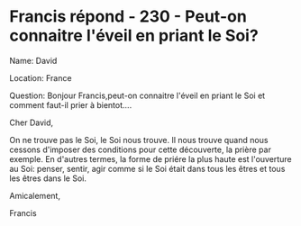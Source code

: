 # Francis répond - 230 - Peut-on connaitre l'éveil en priant le Soi?

Name: David&nbsp;  

Location: France&nbsp;  

Question: Bonjour Francis,peut-on connaitre l\'&eacute;veil en priant le Soi et comment faut-il prier &agrave; bientot....

Cher David,

On ne trouve pas le Soi, le Soi nous trouve. Il nous trouve quand nous cessons d'imposer des conditions pour cette d&eacute;couverte, la pri&egrave;re par exemple. En d'autres termes, la forme de pri&eacute;re la plus haute est l'ouverture au Soi: penser, sentir, agir comme si le Soi &eacute;tait dans tous les &ecirc;tres et tous les &ecirc;tres dans le Soi.

Amicalement,

Francis  

